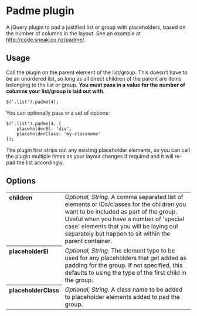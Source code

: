 # Padme plugin

A jQuery plugin to pad a justified list or group with placeholders, based on the number of columns in the layout. See an example at <a href="http://code.sneak.co.nz/padme/">http://code.sneak.co.nz/padme/</a>.

## Usage

Call the plugin on the parent element of the list/group. This doesn't have to be an unordered list, so long as all direct children of the parent are items belonging to the list or group. **You must pass in a value for the number of columns your list/group is laid out with**.

	$('.list').padme(4);

You can optionally pass in a set of options:
	
	$('.list').padme(4, {
		placeholderEl: 'div',
		placeholderClass: 'my-classname'
	});

The plugin first strips out any existing placeholder elements, so you can call the plugin multiple times as your layout changes if required and it will re-pad the list accordingly.

## Options

<table>
 	<tr>
		<th align="left" valign="top">children</th>
		<td><em>Optional, String</em>. A comma separated list of elements or IDs/classes for the children you want to be included as part of the group. Useful when you have a number of 'special case' elements that you will be laying out separately but happen to sit within the parent container.</td>
	</tr>
	<tr>
		<th align="left" valign="top">placeholderEl</th>
		<td><em>Optional, String</em>. The element type to be used for any placeholders that get added as padding for the group. If not specified, this defaults to using the type of the first child in the group.</td>
	</tr>
	<tr>
		<th align="left" valign="top">placeholderClass</th>
		<td><em>Optional, String</em>. A class name to be added to placeholder elements added to pad the group.</td>
	</tr>
</table>